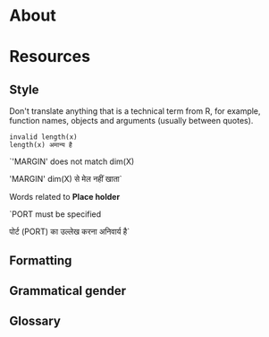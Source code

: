 # About



# Resources



## Style

Don't translate anything that is a technical term from R, for example, function names, objects and arguments (usually between quotes).

```
invalid length(x)
length(x) अमान्य है
```

`'MARGIN' does not match dim(X)

'MARGIN' dim(X) से मेल नहीं खाता`

Words related to __Place holder__

`PORT must be specified

पोर्ट (PORT) का उल्लेख करना अनिवार्य है`

## Formatting

## Grammatical gender

## Glossary